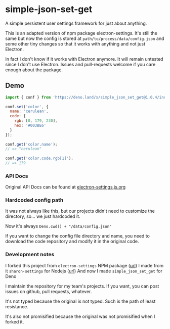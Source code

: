 simple-json-set-get
=================

A simple persistent user settings framework for just about anything.

This is an adapted version of npm package electron-settings. It's still the same but now the config is stored at `path/to/process/data/config.json` and some other tiny changes so that it works with anything and not just Electron.

In fact I don't know if it works with Electron anymore. It will remain untested since I don't use Electron. Issues and pull-requests welcome if you care enough about the package.

Demo
----

```js
import { conf } from 'https://deno.land/x/simple_json_set_get@1.0.4/index.js';
 
conf.set('color', {
  name: 'cerulean',
  code: {
    rgb: [0, 179, 230],
    hex: '#003BE6'
  }
});
 
conf.get('color.name');
// => "cerulean"
 
conf.get('color.code.rgb[1]');
// => 179
```

### API Docs
Original API Docs can be found at [electron-settings.js.org](https://electron-settings.js.org/)

### Hardcoded config path
It was not always like this, but our projects didn't need to customize the directory, so... we just hardcoded it.

Now it's always `Deno.cwd() + "/data/config.json"`

If you want to change the config file directory and name, you need to download the code repository and modify it in the original code.

### Development notes

I forked this project from `electron-settings` NPM package ([url](https://www.npmjs.com/package/electron-settings))
I made from it `sharon-settings` for Nodejs ([url](https://www.npmjs.com/package/sharon-storage))
And now I made `simple_json_set_get` for Deno

I maintain the repository for my team's projects. If you want, you can post issues on github, pull requests, whatever.

It's not typed because the original is not typed. Such is the path of least resistance.

It's also not promisified because the original was not promisified when I forked it.
